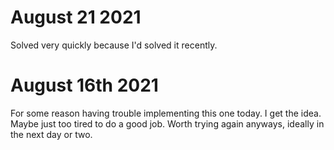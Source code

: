 # August 21 2021
Solved very quickly because I'd solved it recently.

# August 16th 2021
For some reason having trouble implementing this one today. I get the idea.
Maybe just too tired to do a good job. Worth trying again anyways, ideally in the next day or two.